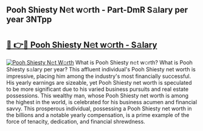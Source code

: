 ## Pooh Shiesty N𝚎t w𝚘rth - Part-DmR S𝚊lary per year 3NTpp

# <h2><a href="http://gc1v6lo.nevu.top/?p=Pooh+Shiesty">🔗 👉🔴 Pooh Shiesty N𝚎t w𝚘rth - S𝚊lary</a></h2>

[![Pooh Shiesty N𝚎t W𝚘rth](https://i.imgur.com/Oavwk0R.jpeg)](http://gc1v6lo.nevu.top/?p=Pooh+Shiesty)
What is Pooh Shiesty n𝚎t w𝚘rth? What is Pooh Shiesty s𝚊lary per year?
This affluent individual's Pooh Shiesty net worth is impressive, placing him among the industry's most financially successful. His yearly earnings are sizeable, yet Pooh Shiesty net worth is speculated to be more significant due to his varied business pursuits and real estate possessions. This wealthy man, whose Pooh Shiesty net worth is among the highest in the world, is celebrated for his business acumen and financial savvy. This prosperous individual, possessing a Pooh Shiesty net worth in the billions and a notable yearly compensation, is a prime example of the force of tenacity, dedication, and financial shrewdness.

